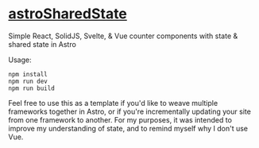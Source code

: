 # [astroSharedState](https://astrosharedstate.netlify.app/)
Simple React, SolidJS, Svelte, &amp; Vue counter components with state &amp; shared state in Astro

Usage:
```
npm install
npm run dev
npm run build
```

Feel free to use this as a template if you'd like to weave multiple frameworks together in Astro, or if you're incrementally updating your site from one framework to another. For my purposes, it was intended to improve my understanding of state, and to remind myself why I don't use Vue.
